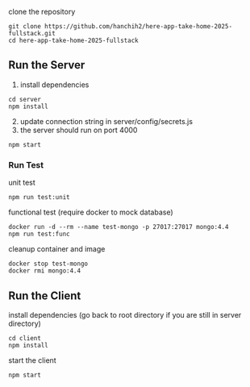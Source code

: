 clone the repository

```
git clone https://github.com/hanchih2/here-app-take-home-2025-fullstack.git
cd here-app-take-home-2025-fullstack
```

## Run the Server

1. install dependencies

```
cd server
npm install
```

2. update connection string in server/config/secrets.js
3. the server should run on port 4000

```
npm start
```

### Run Test

unit test

```
npm run test:unit
```

functional test (require docker to mock database)

````
docker run -d --rm --name test-mongo -p 27017:27017 mongo:4.4
npm run test:func
````

cleanup container and image

```
docker stop test-mongo
docker rmi mongo:4.4
```

## Run the Client

install dependencies (go back to root directory if you are still in server directory)

```
cd client
npm install
```

start the client

```
npm start
```
